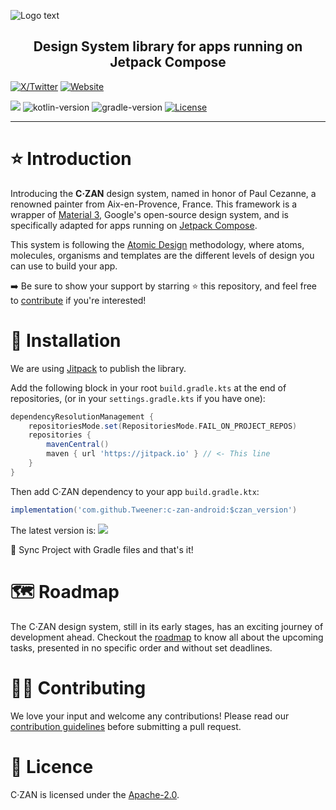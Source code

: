 ![Logo   text](https://github.com/Tweener/c-zan-android/assets/596985/45ee247c-c8da-461a-8544-2e08578882db)

<h2 align="center">Design System library for apps running on Jetpack Compose</h2>

[![X/Twitter](https://img.shields.io/twitter/follow/VivienMahe)](https://twitter.com/VivienMahe)
[![Website](https://img.shields.io/badge/Website-vivienmahe.com-orange)](https://vivienmahe.com/)

[![](https://jitpack.io/v/Tweener/c-zan.svg)](https://jitpack.io/#Tweener/c-zan)
![kotlin-version](https://img.shields.io/badge/kotlin-1.9.10-blue)
![gradle-version](https://img.shields.io/badge/gradle-8.1.1-blue)
[![License](https://img.shields.io/badge/License-Apache%202.0-blue.svg)](https://opensource.org/licenses/Apache-2.0)

---

# ⭐️ Introduction

Introducing the **C·ZAN** design system, named in honor of Paul Cezanne, a renowned painter from Aix-en-Provence, France. This framework is a wrapper of [Material 3](https://m3.material.io/), Google's
open-source design system, and is specifically adapted for apps running on [Jetpack Compose](https://developer.android.com/jetpack/compose).

This system is following the [Atomic Design](https://bradfrost.com/blog/post/atomic-web-design/) methodology, where atoms, molecules, organisms and templates are the different levels of design you can
use to build your app.

➡️ Be sure to show your support by starring ⭐️ this repository, and feel free to [contribute](#-contributing) if you're interested!

# 💾 Installation

We are using [Jitpack](https://jitpack.io/) to publish the library.

Add the following block in your root `build.gradle.kts` at the end of repositories, (or in your `settings.gradle.kts` if you have one):

```groovy
dependencyResolutionManagement {
    repositoriesMode.set(RepositoriesMode.FAIL_ON_PROJECT_REPOS)
    repositories {
        mavenCentral()
        maven { url 'https://jitpack.io' } // <- This line
    }
}
```

Then add C·ZAN dependency to your app `build.gradle.ktx`:

```groovy
implementation('com.github.Tweener:c-zan-android:$czan_version')
```

The latest version is: [![](https://jitpack.io/v/Tweener/c-zan-android.svg)](https://jitpack.io/#Tweener/c-zan-android)

🔄 Sync Project with Gradle files and that's it!

# 🗺️ Roadmap

The C·ZAN design system, still in its early stages, has an exciting journey of development ahead. Checkout the [roadmap](https://github.com/users/Tweener/projects/1/views/1) to know all about the
upcoming tasks, presented in no specific order and without set deadlines.

# 👨‍💻 Contributing

We love your input and welcome any contributions! Please read our [contribution guidelines](https://github.com/Tweener/c-zan-android/blob/master/CONTRIBUTING.md) before submitting a pull request.

# 🪪 Licence

C·ZAN is licensed under the [Apache-2.0](https://github.com/Tweener/c-zan-android?tab=Apache-2.0-1-ov-file#readme).
